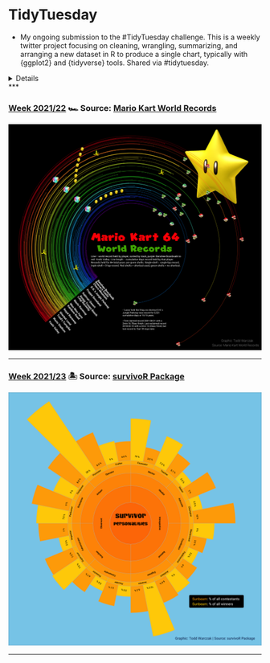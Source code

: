 # TidyTuesday

* My ongoing submission to the #TidyTuesday challenge. This is a weekly twitter project focusing on cleaning, wrangling, summarizing, and arranging a new dataset in R to produce a single chart, typically with {ggplot2} and {tidyverse} tools. Shared via #tidytuesday. 

<details>
<!-- toc -->
* **Challenges 2018**
  - 2021/22 [🏎️ Mario Kart](https://github.com/TWarczak/TidyTuesday/tree/main/plots/2021_22_mariokart)
  - 2021/23 [🏝 Survivor](https://github.com/TWarczak/TidyTuesday/main/plots/2021_23_survivor)
<!-- tocstop -->
</details>
***

### [Week 2021/22](https://github.com/TWarczak/TidyTuesday/tree/main/r_code/2021_22_mariokart) 🏎 Source: [Mario Kart World Records](https://mkwrs.com/)
![.plots/2021_22_mariokart/rainbow_road.png](https://raw.githubusercontent.com/TWarczak/TidyTuesday/main/plots/2021_22_mariokart/rainbow_road_low_res.png)

***

### [Week 2021/23](https://github.com/TWarczak/TidyTuesday/tree/main/r_code/2021_23_survivor) 🏝 Source: [survivoR Package](https://github.com/doehm/survivoR)
![./plots/2021_23_survivor/survivor_low_res.png](https://raw.githubusercontent.com/TWarczak/TidyTuesday/main/plots/2021_23_survivor/survivor_low_res.png)

***
